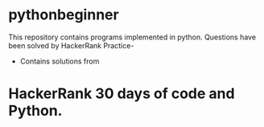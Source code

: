 # pythonbeginner
This repository contains programs implemented in python. Questions have been solved by HackerRank Practice-
- Contains solutions from
# HackerRank 30 days of code and Python.
